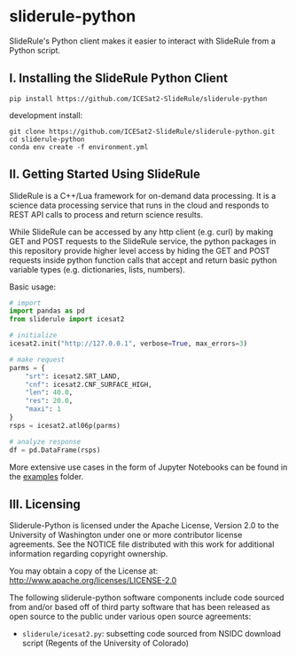 # sliderule-python

SlideRule's Python client makes it easier to interact with SlideRule from a Python script.

## I. Installing the SlideRule Python Client
```
pip install https://github.com/ICESat2-SlideRule/sliderule-python
```

development install:
```
git clone https://github.com/ICESat2-SlideRule/sliderule-python.git
cd sliderule-python
conda env create -f environment.yml
```

## II. Getting Started Using SlideRule

SlideRule is a C++/Lua framework for on-demand data processing. It is a science data processing service that runs in the cloud and responds to REST API calls to process and return science results.

While SlideRule can be accessed by any http client (e.g. curl) by making GET and POST requests to the SlideRule service, the python packages in this repository provide higher level access by hiding the GET and POST requests inside python function calls that accept and return basic python variable types (e.g. dictionaries, lists, numbers).

Basic usage:
```python
# import
import pandas as pd
from sliderule import icesat2

# initialize
icesat2.init("http://127.0.0.1", verbose=True, max_errors=3)

# make request
parms = {
    "srt": icesat2.SRT_LAND,
    "cnf": icesat2.CNF_SURFACE_HIGH,
    "len": 40.0,
    "res": 20.0,
    "maxi": 1
}
rsps = icesat2.atl06p(parms)

# analyze response
df = pd.DataFrame(rsps)
```

More extensive use cases in the form of Jupyter Notebooks can be found in the [examples](examples/) folder.

## III. Licensing

Sliderule-Python is licensed under the Apache License, Version 2.0
to the University of Washington under one or more contributor
license agreements.  See the NOTICE file distributed with this
work for additional information regarding copyright ownership.

You may obtain a copy of the License at: http://www.apache.org/licenses/LICENSE-2.0

The following sliderule-python software components include code sourced from and/or
based off of third party software that has been released as open source to the
public under various open source agreements:
* `sliderule/icesat2.py`: subsetting code sourced from NSIDC download script (Regents of the University of Colorado)
